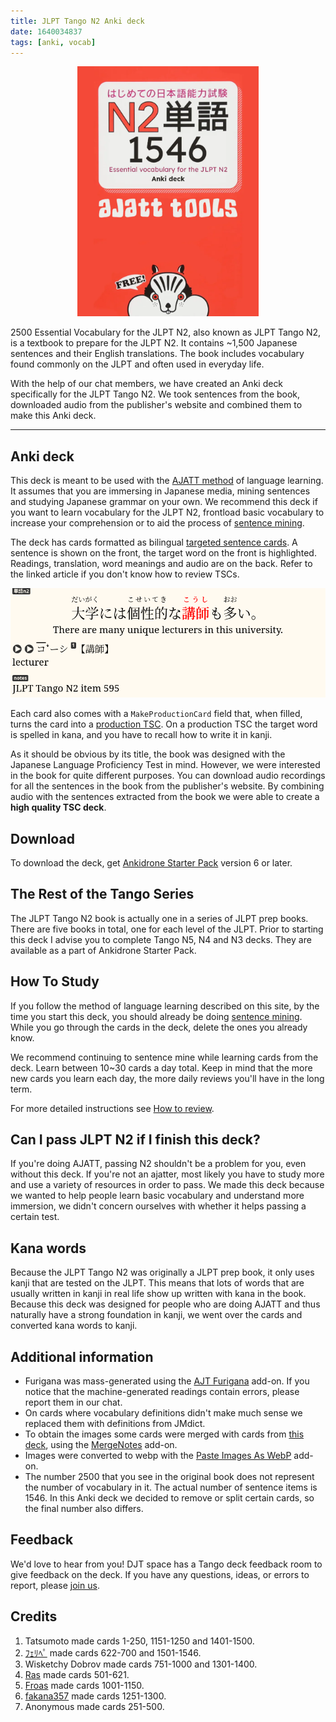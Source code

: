 ```yaml
---
title: JLPT Tango N2 Anki deck
date: 1640034837
tags: [anki, vocab]
---
```


<p align="center">
<img src="img/tango_n2.webp" alt="cover" style="max-height: 400px;">
</p>

2500 Essential Vocabulary for the JLPT N2,
also known as JLPT Tango N2,
is a textbook to prepare for the JLPT N2.
It contains ~1,500 Japanese sentences and their English translations.
The book includes vocabulary found commonly on the JLPT and often used in everyday life.

With the help of our chat members,
we have created an Anki deck specifically for the JLPT Tango N2.
We took sentences from the book,
downloaded audio from the publisher's website
and combined them to make this Anki deck.

****

## Anki deck

This deck is meant to be used with the
[AJATT method](table-of-contents.html)
of language learning.
It assumes that you are immersing in Japanese media,
mining sentences
and studying Japanese grammar
on your own.
We recommend this deck if you want to learn vocabulary for the JLPT N2,
frontload <span title="JLPT N2 vocabulary is rather basic">basic vocabulary</span>
to increase your comprehension or to aid the process of [sentence mining](sentence-mining.html).

The deck has cards formatted as bilingual
[targeted sentence cards](discussing-various-card-templates.html#targeted-sentence-cards).
A sentence is shown on the front,
the target word on the front is highlighted.
Readings, translation, word meanings and audio are on the back.
Refer to the linked article if you don't know how to review TSCs.

<p align="center">
<img class="shadow" src="img/tango-n2-card.webp" alt="screenshot">
</p>

Each card also comes with a `MakeProductionCard` field that,
when filled, turns the card into a
[production TSC](writing-japanese.html#writing-kanji).
On a production TSC the target word is spelled in kana, and you have to recall how to write it in kanji.

As it should be obvious by its title,
the book was designed with the Japanese Language Proficiency Test in mind.
However, we were interested in the book for quite different purposes.
You can download audio recordings
for all the sentences in the book from the publisher's website.
By combining audio with the sentences extracted from the book
we were able to create a **high quality TSC deck**.

## Download

To download the deck, get [Ankidrone Starter Pack](basic-vocabulary.html) version 6 or later.

## The Rest of the Tango Series

The JLPT Tango N2 book is actually one in a series of JLPT prep books.
There are five books in total, one for each level of the JLPT.
Prior to starting this deck I advise you to complete Tango N5, N4 and N3 decks.
They are available as a part of Ankidrone Starter Pack.

## How To Study

If you follow the method of language learning described on this site,
by the time you start this deck,
you should already be doing [sentence mining](sentence-mining.html).
While you go through the cards in the deck,
delete the ones you already know.

We recommend continuing to sentence mine
while learning cards from the deck.
Learn between 10~30 cards a day total.
Keep in mind that the more new cards you learn each day,
the more daily reviews you'll have in the long term.

For more detailed instructions
see [How to review](how-to-review.html).

## Can I pass JLPT N2 if I finish this deck?

If you're doing AJATT, passing N2 shouldn't be a problem for you, even without this deck.
If you're not an ajatter,
most likely you have to study more and use a variety of resources in order to pass.
We made this deck because we wanted to help people learn basic vocabulary
and understand more immersion,
we didn't concern ourselves with whether it helps passing a certain test.

## Kana words

Because the JLPT Tango N2 was originally a JLPT prep book,
it only uses kanji that are tested on the JLPT.
This means that lots of words that are usually written in kanji in real life
show up written with kana in the book.
Because this deck was designed for people who are doing AJATT
and thus naturally have a strong foundation in kanji,
we went over the cards and converted kana words to kanji.

## Additional information

* Furigana was mass-generated using the
[AJT Furigana](https://ankiweb.net/shared/info/1344485230)
add-on.
If you notice that the machine-generated readings contain errors,
please report them in our chat.
* On cards where vocabulary definitions didn't make much sense
we replaced them with definitions from JMdict.
* To obtain the images some cards were merged with cards from
[this deck](https://ankiweb.net/shared/info/451845258),
using the
[MergeNotes](https://ankiweb.net/shared/info/1425504015)
add-on.
* Images were converted to webp with the
[Paste Images As WebP](https://ankiweb.net/shared/info/1151815987)
add-on.
* The number 2500 that you see in the original book
does not represent the number of vocabulary in it.
The actual number of sentence items is 1546.
In this Anki deck we decided to remove or split certain cards, so the final number also differs.

## Feedback

We'd love to hear from you!
DJT space has a Tango deck feedback room to give feedback on the deck.
If you have any questions, ideas, or errors to report, please
[join us](join-our-community.html).

## Credits

1) Tatsumoto made cards 1-250, 1151-1250 and 1401-1500.
1) [ﾌｪﾘﾍﾟ](https://matrix.to/#/@f3l1p3_4:midov.pl) made cards 622-700 and 1501-1546.
1) Wisketchy Dobrov made cards 751-1000 and 1301-1400.
1) [Ras](https://t.me/contonru) made cards 501-621.
1) [Froas](https://t.me/froas) made cards 1001-1150.
1) [fakana357](https://t.me/fakana357) made cards 1251-1300.
1) Anonymous made cards 251-500.
